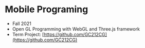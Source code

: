 # Mobile Programing
- Fall 2021
- Open GL Programming with WebGL and Three.js framework
- Term Project: [https://github.com/GC212CG](https://github.com/GC212CG)